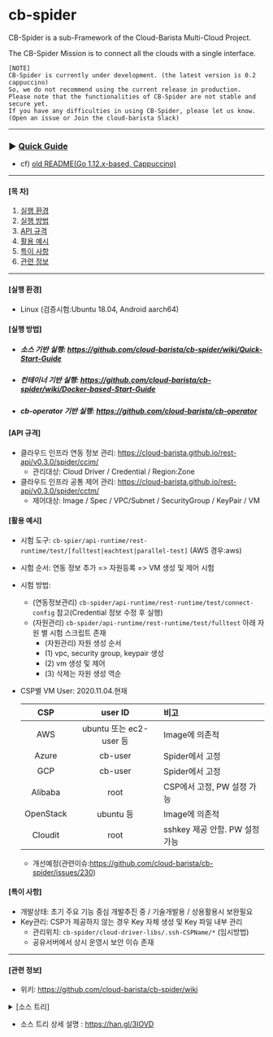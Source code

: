# cb-spider
CB-Spider is a sub-Framework of the Cloud-Barista Multi-Cloud Project.

The CB-Spider Mission is to connect all the clouds with a single interface.


```
[NOTE]
CB-Spider is currently under development. (the latest version is 0.2 cappuccino)
So, we do not recommend using the current release in production.
Please note that the functionalities of CB-Spider are not stable and secure yet.
If you have any difficulties in using CB-Spider, please let us know.
(Open an issue or Join the cloud-barista Slack)
```
***
### ▶ **[Quick Guide](https://github.com/cloud-barista/cb-spider/wiki/Quick-Start-Guide)**
  - cf) [old README(Go 1.12.x-based, Cappuccino)](https://github.com/cloud-barista/cb-spider/wiki/Old-Installation-Guide(until-Cappuccino))
***

#### [목    차]

1. [실행 환경](#실행-환경)
2. [실행 방법](#실행-방법)
3. [API 규격](#API-규격)
4. [활용 예시](#활용-예시)
5. [특이 사항](#특이-사항)
6. [관련 정보](#관련-정보)
 
***

#### [실행 환경]

- Linux (검증시험:Ubuntu 18.04, Android aarch64)


#### [실행 방법]

- ##### 소스 기반 실행: https://github.com/cloud-barista/cb-spider/wiki/Quick-Start-Guide
- ##### 컨테이너 기반 실행: https://github.com/cloud-barista/cb-spider/wiki/Docker-based-Start-Guide
- ##### cb-operator 기반 실행: https://github.com/cloud-barista/cb-operator

#### [API 규격]
- 클라우드 인프라 연동 정보 관리: https://cloud-barista.github.io/rest-api/v0.3.0/spider/ccim/
  - 관리대상: Cloud Driver / Credential / Region:Zone
- 클라우드 인프라 공통 제어 관리: https://cloud-barista.github.io/rest-api/v0.3.0/spider/cctm/
  - 제어대상: Image / Spec / VPC/Subnet / SecurityGroup / KeyPair / VM
  
#### [활용 예시]
- 시험 도구: `cb-spier/api-runtime/rest-runtime/test/[fulltest|eachtest|parallel-test]` (AWS 경우:aws)
- 시험 순서: 연동 정보 추가 => 자원등록 => VM 생성 및 제어 시험
- 시험 방법: 
  - (연동정보관리) `cb-spider/api-runtime/rest-runtime/test/connect-config` 참고(Credential 정보 수정 후 실행)
  - (자원관리) `cb-spider/api-runtime/rest-runtime/test/fulltest` 아래 자원 별 시험 스크립트 존재
    - (자원관리) 자원 생성 순서
    - (1) vpc, security group, keypair 생성
    - (2) vm 생성 및 제어
    - (3)	삭제는 자원 생성 역순
- CSP별 VM User: 2020.11.04.현재 

  | CSP        | user ID          | 비고 |
  |:-------------:|:-------------:|:-------------|
  | AWS      | ubuntu 또는 ec2-user 등 | Image에 의존적 |
  | Azure      | cb-user | Spider에서 고정 |
  | GCP      | cb-user      | Spider에서 고정  |
  | Alibaba | root      |   CSP에서 고정, PW 설정 가능 |
  | OpenStack | ubuntu 등     |    Image에 의존적 |
  | Cloudit | root      | sshkey 제공 안함. PW 설정 가능  |
    - 개선예정(관련이슈:https://github.com/cloud-barista/cb-spider/issues/230)
  
#### [특이 사항]
- 개발상태: 초기 주요 기능 중심 개발추진 중 / 기술개발용 / 상용활용시 보완필요
- Key관리: CSP가 제공하지 않는 경우 Key 자체 생성 및 Key 파일 내부 관리
  - 관리위치: `cb-spider/cloud-driver-libs/.ssh-CSPName/*` (임시방법)
  - 공유서버에서 상시 운영시 보안 이슈 존재

***

#### [관련 정보]
- 위키: https://github.com/cloud-barista/cb-spider/wiki
<details>
<summary> [소스 트리] </summary>

```
.
. go.mod:  imported Go module definition
. Dockerfile: docker image build용
. setup.env: spider 운영에 필요한 환경변수 설정
. develop.env: 개발자 편의위한 alias 설정 등
. build_grpc_idl.sh: gRPC IDL build 스크립트
. build_all_driver_lib.sh: 드라이버 build 스크립트
|-- api-runtime
|   |-- common-runtime: REST 및 gRPC runtime 공통 모듈
|   |-- grpc-runtime: gRPC runtime
|   |   |-- idl: gRPC Interface Definition
|   `-- rest-runtime: REST runtime
|       |-- admin-web: AdminWeb GUI 도구
|       `-- test: REST API 활용 참조 및 시험 도구
|           |-- connect-config: 연결 설정 참조(driver등록 -> credential 등록 -> region 등록 -> connection config 등록)
|           |-- each-test: 자원별 기능 시험 참조(VPC->SecurityGroup->KeyPair->VM)
|           |-- full-test: 모든 자원 전체 기능 시험 참조(create -> list -> get -> delete)
|           |-- 0.full-liststatus-test: 모든 VM 상태 정보 제공 스크립트
|           |-- 1.full-create-test: 모든 자원 생성까지 시험 참조(VPC->SecurityGroup->KeyPair->VM)
|           |-- 2.full-suspend-test: 모든 VM suspend 상태 시험 스크립트
|           |-- 3.full-resume-test: 모든 VM suspend 상태 시험 스크립트
|           |-- 4.full-delete-test
|           |-- docker: Docker Driver 개발 시험 스크립트
|           |-- parallel-test: 동시 실행 시험 스크립트
|           |-- pocketman: Americano 오픈 행사 시현용, Raspberry 환경 운영
|           `-- vm-ssh: 생성된 VM에 대한 ssh/scp REST API 시험 스크립트

|-- cloud-info-manager
|   |-- driver-info-manager: 드라이버 정보 관리
|   |-- credential-info-manager: 크리덴셜 정보 관리
|   |-- region-info-manager: 리젼 정보 관리
|   |-- connection-config-info-manager: 연결 설정 정보 관리(연결설정=드라이버+크리덴셜+리젼)

|-- cloud-control-manager
|   |-- cloud-driver
|   |   |-- call-log: CSP API 호출 이력 정보 수집을 위한 로거, 드라이버 내부에서 활용 
|   |   |   |-- gen4test: HisCall 서버 운영 시험을 위한 CallLog 자동 발생기 
|   |   |-- drivers: 드라이버 구현체 위치(*-plugin: dynamic plugin, shared-library)
|   |   |   |-- alibaba | alibaba-plugin: Alibaba 드라이버 
|   |   |   |-- aws | aws-plugin: AWS 드라이버
|   |   |   |-- azure | azure-plugin: Azure 드라이버 
|   |   |   |-- cloudit | cloudit-plugin: Cloudit 드라이버
|   |   |   |-- gcp | gcp-plugin: GCP 드라이버 
|   |   |   |-- docker | docker-plugin: Docker 드라이버
|   |   |   |-- openstack | openstack-plugin: OpenStack 드라이버 
|   |   |   |-- mock: 서버 기능 시험 및 CI 시험 환경 구성을 위한 Mock Driver
|   |   `-- interfaces: 멀티 클라우드 연동 드라이버 인터페이스(드라이버 공통 인터페이스)
|   |       |-- connect
|   |       `-- resources
|   |-- iid-manager: Integrated ID 관리, IID 구조:{User-defined ID, System-defined ID(CSP ID)}
|   `-- vm-ssh: VM에 대한 SSH/SCP 기능 제공
|-- cloud-driver-libs: 드라이버 공유 라이브러리, SSH Key 생성 파일 관리 위치
|-- conf: Spider 서버 운영을 위한 설정 정보(spider 서버설정, 메타정보 설정, 로거 설정)

|-- interface
|   |-- api: Go API 기반 응용 개발을 위한 Client Package
|   |-- cli: CLI 기반 운용을 위한 Client Package
|   |   |-- cbadm: cloud-barista 대상 사용자 cli
|   |   `-- spider: spider 대상 사용자 cli
|-- log
|   `-- calllog: CallLog 출력 로그 파일 
|-- meta_db: 메타 정보 local FS(nutsdb) 활용시 저장소 위치
`-- utils
    |-- docker: gRPC API runtime 개발 지원 도구(prometheus, grafana 등) 설정 정보
    |   `-- data
    |       |-- grafana-grpc
    |       `-- prometheus
    `-- import-info: Cloud Driver 및 Region 정보 자동 등록 지원 도구

```
</details>

- 소스 트리 상세 설명 : https://han.gl/3IOVD
